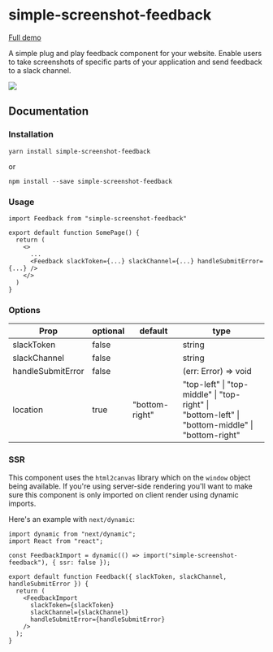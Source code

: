 # simple-screenshot-feedback

[Full demo](http://www.cathykc.com/simple-screenshot-feedback/)

A simple plug and play feedback component for your website. Enable users to take screenshots of specific parts of your application and send feedback to a slack channel.

![](screenshot.gif)

## Documentation
### Installation
```
yarn install simple-screenshot-feedback
```
or
```
npm install --save simple-screenshot-feedback
```

### Usage
```
import Feedback from "simple-screenshot-feedback"

export default function SomePage() {
  return (
    <>
      ...
      <Feedback slackToken={...} slackChannel={...} handleSubmitError={...} />
    </>
  )
}
```

### Options
| Prop                | optional  | default         | type                                                                                              |
|-------------------  |---------- |---------------- |-------------------------------------------------------------------------------------------------- |
| slackToken          | false     |                 | string                                                                                            |
| slackChannel        | false     |                 | string                                                                                            |
| handleSubmitError   | false     |                 | (err: Error) => void                                                                              |
| location            | true      | "bottom-right"  | "top-left" \| "top-middle" \| "top-right" \|  <br>"bottom-left" \| "bottom-middle" \| "bottom-right"  


### SSR
This component uses the `html2canvas` library which on the `window` object being available. If you're using server-side rendering you'll want to make sure this component is only imported on client render using dynamic imports. 

Here's an example with `next/dynamic`:
```
import dynamic from "next/dynamic";
import React from "react";

const FeedbackImport = dynamic(() => import("simple-screenshot-feedback"), { ssr: false });

export default function Feedback({ slackToken, slackChannel, handleSubmitError }) {
  return (
    <FeedbackImport
      slackToken={slackToken}
      slackChannel={slackChannel}
      handleSubmitError={handleSubmitError}
    />
  );
}
```
